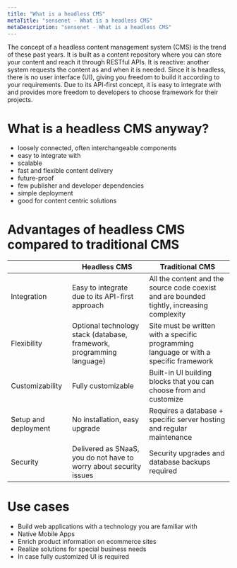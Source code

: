 ```yaml
---
title: "What is a headless CMS"
metaTitle: "sensenet - What is a headless CMS"
metaDescription: "sensenet - What is a headless CMS"
---
```


The concept of a headless content management system (CMS) is the trend of these past years. It is built as a content repository where you can store your content and reach it through RESTful APIs. It is reactive: another system requests the content as and when it is needed. Since it is headless, there is no user interface (UI), giving you freedom to build it according to your requirements. Due to its API-first concept, it is easy to integrate with and provides more freedom to developers to choose framework for their projects.

# What is a headless CMS anyway?

- loosely connected, often interchangeable components
- easy to integrate with
- scalable
- fast and flexible content delivery
- future-proof
- few publisher and developer dependencies
- simple deployment
- good for content centric solutions

# Advantages of headless CMS compared to traditional CMS

| | Headless CMS | Traditional CMS |
|-| ------------ | --------------- |
|Integration|Easy to integrate due to its API-first approach|All the content and the source code coexist and are bounded tightly, increasing complexity|
|Flexibility|Optional technology stack (database, framework, programming language)|Site must be written with a specific programming language or with a specific framework|
|Customizability|Fully customizable|Built-in UI building blocks that you can choose from and customize|
|Setup and deployment|No installation, easy upgrade|Requires a database + specific server hosting and regular maintenance|
|Security|Delivered as SNaaS, you do not have to worry about security issues|Security upgrades and database backups required|

# Use cases

- Build web applications with a technology you are familiar with
- Native Mobile Apps
- Enrich product information on ecommerce sites
- Realize solutions for special business needs
- In case fully customized UI is required
